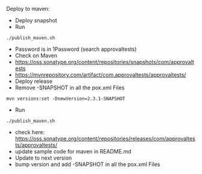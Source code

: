 Deploy to maven:
* Deploy snapshot
 * Run
 ```
 ./publish_maven.sh
 ```
   * Password is in 1Password (search approvaltests)
 * Check on Maven
  * https://oss.sonatype.org/content/repositories/snapshots/com/approvaltests
  * https://mvnrepository.com/artifact/com.approvaltests/approvaltests/
* Deploy release  
 * Remove -SNAPSHOT in all the pox.xml Files
 ```
 mvn versions:set -DnewVersion=2.3.1-SNAPSHOT
 ```

* Run
```
./publish_maven.sh
```
  * check here: https://oss.sonatype.org/content/repositories/releases/com/approvaltests/approvaltests/
  * update sample code for maven in README.md
* Update to next version
 * bump version and add -SNAPSHOT in all the pox.xml Files
